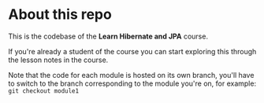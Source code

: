 # About this repo

This is the codebase of the **Learn Hibernate and JPA** course.

If you're already a student of the course you can start exploring this through the lesson notes in the course.

Note that the code for each module is hosted on its own branch, you'll have to switch to the branch corresponding to the module you're on, for example: `git checkout module1`

